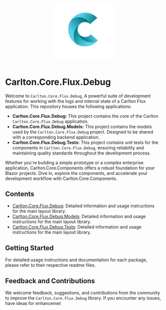 <div align="center">
    <img src="../../Components/Carlton.Core.Components/wwwroot/images/CarltonLogo.png" alt="Carlton Logo" width="200" />
</div>
</br>


# Carlton.Core.Flux.Debug

Welcome to `Carlton.Core.Flux.Debug`, A powerful suite of development features for working with the logs and internal state of a Carlton Flux application. This repository houses the following applications:

- **Carlton.Core.Flux.Debug:** This project contains the core of the Carlton `Carlton.Core.Flux.Debug` application.
- **Carlton.Core.Flux.Debug.Models:** This project contains the models used by the `Carlton.Core.Flux.Debug` project. Designed to be shared with a corresponding backend application.
- **Carlton.Core.Flux.Debug.Tests:** This project contains unit tests for the components in `Carlton.Core.Flux.Debug`, ensuring reliability and maintaining quality standards throughout the development process.

Whether you're building a simple prototype or a complex enterprise application, Carlton.Core.Components offers a robust foundation for your Blazor projects. Dive in, explore the components, and accelerate your development workflow with Carlton.Core.Components.

## Contents

- [Carlton.Core.Flux.Debug](./Carlton.Core.Flux/Flux.Debug/README.md): Detailed information and usage instructions for the main layout library.
- [Carlton.Core.Flux.Debug.Models](./Carlton.Core.Flux/Flux.Debug.Models/README.md): Detailed information and usage instructions for the main layout library.
- [Carlton.Core.Flux.Debug.Tests](./Carlton.Core.Flux.Debug.Tests/README.md): Detailed information and usage instructions for the main layout library.
  
## Getting Started

For detailed usage instructions and documentation for each package, please refer to their respective readme files.

## Feedback and Contributions

We welcome feedback, suggestions, and contributions from the community to improve the `Carlton.Core.Flux.Debug` library. If you encounter any issues, have ideas for enhancemet

